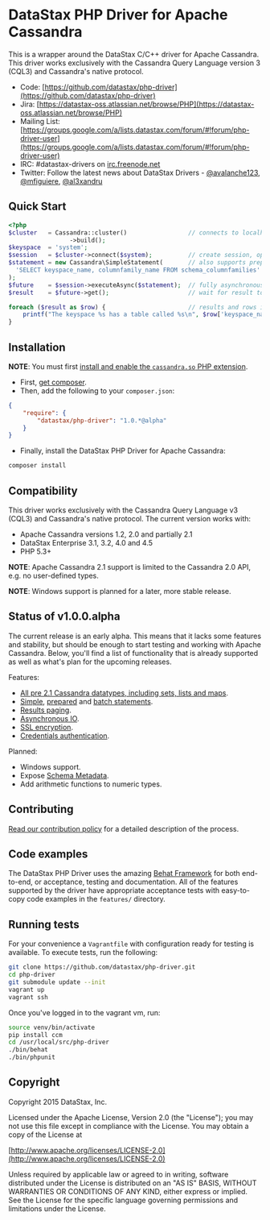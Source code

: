 # DataStax PHP Driver for Apache Cassandra

This is a wrapper around the DataStax C/C++ driver for Apache Cassandra. This
driver works exclusively with the Cassandra Query Language version 3 (CQL3) and
Cassandra's native protocol.

* Code: [https://github.com/datastax/php-driver](https://github.com/datastax/php-driver)
* Jira: [https://datastax-oss.atlassian.net/browse/PHP](https://datastax-oss.atlassian.net/browse/PHP)
* Mailing List: [https://groups.google.com/a/lists.datastax.com/forum/#!forum/php-driver-user](https://groups.google.com/a/lists.datastax.com/forum/#!forum/php-driver-user)
* IRC: #datastax-drivers on [irc.freenode.net](http://freenode.net>)
* Twitter: Follow the latest news about DataStax Drivers - [@avalanche123](http://twitter.com/avalanche123), [@mfiguiere](http://twitter.com/mfiguiere), [@al3xandru](https://twitter.com/al3xandru)

## Quick Start

```php
<?php
$cluster   = Cassandra::cluster()                 // connects to localhost by default
                 ->build();
$keyspace  = 'system';
$session   = $cluster->connect($system);          // create session, optionally scoped to a keyspace
$statement = new Cassandra\SimpleStatement(       // also supports prepared and batch statements
  'SELECT keyspace_name, columnfamily_name FROM schema_columnfamilies'
);
$future    = $session->executeAsync($statement);  // fully asynchronous and easy parallel execution
$result    = $future->get();                      // wait for result to become available, optionally set a timeout

foreach ($result as $row) {                       // results and rows implement Iterator, Countable and ArrayAccess
    printf("The keyspace %s has a table called %s\n", $row['keyspace_name'], $row['columnfamily_name']);
}
```

## Installation

**NOTE**: You must first [install and enable the `cassandra.so` PHP extension](ext/README.md).

* First, [get composer](https://getcomposer.org/).
* Then, add the following to your `composer.json`:

```json
{
    "require": {
        "datastax/php-driver": "1.0.*@alpha"
    }
}
```

* Finally, install the DataStax PHP Driver for Apache Cassandra:

```bash
composer install
```

## Compatibility

This driver works exclusively with the Cassandra Query Language v3 (CQL3) and
Cassandra's native protocol. The current version works with:

* Apache Cassandra versions 1.2, 2.0 and partially 2.1
* DataStax Enterprise 3.1, 3.2, 4.0 and 4.5
* PHP 5.3+

__NOTE__: Apache Cassandra 2.1 support is limited to the Cassandra 2.0 API, e.g. no user-defined types.

__NOTE__: Windows support is planned for a later, more stable release.

## Status of v1.0.0.alpha

The current release is an early alpha. This means that it lacks some features
and stability, but should be enough to start testing and working with Apache
Cassandra. Below, you'll find a list of functionality that is already supported
as well as what's plan for the upcoming releases.

Features:

* [All pre 2.1 Cassandra datatypes, including sets, lists and maps](features/datatypes.feature).
* [Simple](features/simple_statements.feature), [prepared](features/prepared_statements.feature) and [batch statements](features/batch_statements.feature).
* [Results paging](feature/result_paging.feature).
* [Asynchronous IO](src/Cassandra/Session.php#L24-L35).
* [SSL encryption](feature/ssl_encryption.feature).
* [Credentials authentication](src/Cassandra/Cluster/Builder.php#L312-L320).

Planned:

* Windows support.
* Expose [Schema Metadata](http://datastax.github.io/cpp-driver/api/struct_cass_session/#1afc51badec695483e4cde43ae0fc1e876).
* Add arithmetic functions to numeric types.

## Contributing

[Read our contribution policy](CONTRIBUTING.md) for a detailed description of the process.

## Code examples

The DataStax PHP Driver uses the amazing [Behat Framework](http://docs.behat.org/)
for both end-to-end, or acceptance, testing and documentation. All of the features
supported by the driver have appropriate acceptance tests with easy-to-copy code
examples in the `features/` directory.

## Running tests

For your convenience a `Vagrantfile` with configuration ready for testing is
available. To execute tests, run the following:

```bash
git clone https://github.com/datastax/php-driver.git
cd php-driver
git submodule update --init
vagrant up
vagrant ssh
```

Once you've logged in to the vagrant vm, run:

```bash
source venv/bin/activate
pip install ccm
cd /usr/local/src/php-driver
./bin/behat
./bin/phpunit
```
## Copyright

Copyright 2015 DataStax, Inc.

Licensed under the Apache License, Version 2.0 (the "License"); you may not use this file except in compliance with the License. You may obtain a copy of the License at

[http://www.apache.org/licenses/LICENSE-2.0](http://www.apache.org/licenses/LICENSE-2.0)

Unless required by applicable law or agreed to in writing, software distributed under the License is distributed on an "AS IS" BASIS, WITHOUT WARRANTIES OR CONDITIONS OF ANY KIND, either express or implied. See the License for the specific language governing permissions and limitations under the License.
